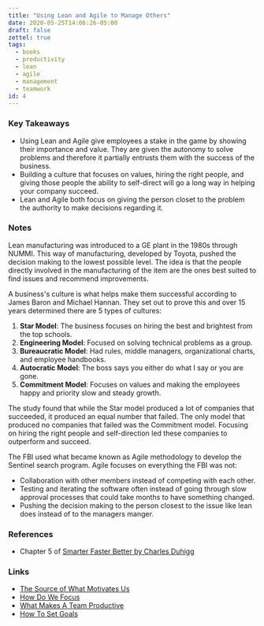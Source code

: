 ```yaml
---
title: "Using Lean and Agile to Manage Others"
date: 2020-05-25T14:06:26-05:00
draft: false
zettel: true
tags:
  - books
  - productivity
  - lean
  - agile
  - management
  - teamwork
id: 4
---
```

### Key Takeaways
  * Using Lean and Agile give employees a stake in the game by showing their importance and value. They are given the autonomy to solve problems and therefore it partially entrusts them with the success of the business. 
  * Building a culture that focuses on values, hiring the right people, and giving those people the ability to self-direct will go a long way in helping your company succeed.
  * Lean and Agile both focus on giving the person closet to the problem the authority to make decisions regarding it.

### Notes
Lean manufacturing was introduced to a GE plant in the 1980s through NUMMI. This way of manufacturing, developed by Toyota, pushed the decision making to the lowest possible level. The idea is that the people directly involved in the manufacturing of the item are the ones best suited to find issues and recommend improvements.

A business's culture is what helps make them successful according to James Baron and Michael Hannan. They set out to prove this and over 15 years determined there are 5 types of cultures:

  1. **Star Model**: The business focuses on hiring the best and brightest from the top schools.
  2. **Engineering Model**: Focused on solving technical problems as a group.
  3. **Bureaucratic Model**: Had rules, middle managers, organizational charts, and employee handbooks.
  4. **Autocratic Model**: The boss says you either do what I say or you are gone.
  5. **Commitment Model**: Focuses on values and making the employees happy and priority slow and steady growth.

The study found that while the Star model produced a lot of companies that succeeded, it produced an equal number that failed. The only model that produced no companies that failed was the Commitment model. Focusing on hiring the right people and self-direction led these companies to outperform and succeed.

The FBI used what became known as Agile methodology to develop the Sentinel search program. Agile focuses on everything the FBI was not:

  * Collaboration with other members instead of competing with each other. 
  * Testing and iterating the software often instead of going through slow approval processes that could take months to have something changed.
  * Pushing the decision making to the person closest to the issue like lean does instead of to the managers manger.

### References
  * Chapter 5 of [Smarter Faster Better by Charles Duhigg](https://www.goodreads.com/book/show/25733966-smarter-faster-better)

### Links
  * [The Source of What Motivates Us](202005201527-The-Source-Of-What-Motivates-Us.md)
  * [How Do We Focus](202005221730-How-Do-We-Focus.md)
  * [What Makes A Team Productive](202005221730-What-Makes-A-Team-Productive.md)
  * [How To Set Goals](202005251355-How-To-Set-Goals.md)